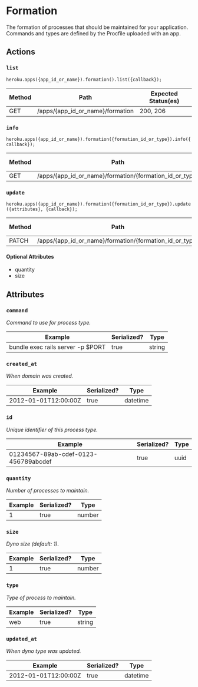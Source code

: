 # Formation

The formation of processes that should be maintained for your application. Commands and types are defined by the Procfile uploaded with an app.

## Actions

### `list`

`heroku.apps({app_id_or_name}).formation().list({callback});`

Method | Path | Expected Status(es)
--- | --- | ---
GET | /apps/{app_id_or_name}/formation | 200, 206

### `info`

`heroku.apps({app_id_or_name}).formation({formation_id_or_type}).info({callback});`

Method | Path | Expected Status(es)
--- | --- | ---
GET | /apps/{app_id_or_name}/formation/{formation_id_or_type} | 200

### `update`

`heroku.apps({app_id_or_name}).formation({formation_id_or_type}).update({attributes}, {callback});`

Method | Path | Expected Status(es)
--- | --- | ---
PATCH | /apps/{app_id_or_name}/formation/{formation_id_or_type} | 200

#### Optional Attributes

- quantity
- size

## Attributes

### `command`

*Command to use for process type.*

Example | Serialized? | Type
--- | --- | ---
bundle exec rails server -p $PORT | true | string

### `created_at`

*When domain was created.*

Example | Serialized? | Type
--- | --- | ---
2012-01-01T12:00:00Z | true | datetime

### `id`

*Unique identifier of this process type.*

Example | Serialized? | Type
--- | --- | ---
01234567-89ab-cdef-0123-456789abcdef | true | uuid

### `quantity`

*Number of processes to maintain.*

Example | Serialized? | Type
--- | --- | ---
1 | true | number

### `size`

*Dyno size (default: 1).*

Example | Serialized? | Type
--- | --- | ---
1 | true | number

### `type`

*Type of process to maintain.*

Example | Serialized? | Type
--- | --- | ---
web | true | string

### `updated_at`

*When dyno type was updated.*

Example | Serialized? | Type
--- | --- | ---
2012-01-01T12:00:00Z | true | datetime


